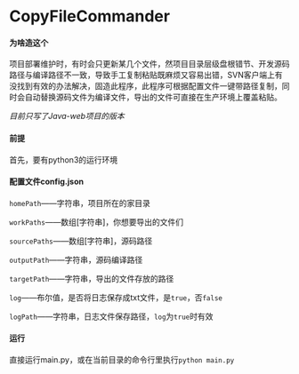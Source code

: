 # CopyFileCommander

#### 为啥造这个

项目部署维护时，有时会只更新某几个文件，然项目目录层级盘根错节、开发源码路径与编译路径不一致，导致手工复制粘贴既麻烦又容易出错，SVN客户端上有没找到有效的办法解决，固造此程序，此程序可根据配置文件一键带路径复制，同时会自动替换源码文件为编译文件，导出的文件可直接在生产环境上覆盖粘贴。

*目前只写了Java-web项目的版本*

#### 前提

首先，要有python3的运行环境

 #### 配置文件config.json

`homePath`——字符串，项目所在的家目录

`workPaths`——数组[字符串]，你想要导出的文件们

`sourcePaths`——数组[字符串]，源码路径

`outputPath`——字符串，源码编译路径

`targetPath`——字符串，导出的文件存放的路径

`log`——布尔值，是否将日志保存成txt文件，是`true`，否`false`

`logPath`——字符串，日志文件保存路径，`log`为`true`时有效

#### 运行
直接运行main.py，或在当前目录的命令行里执行`python main.py`